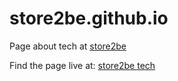 # store2be.github.io

Page about tech at [store2be](https://store2be./com)

Find the page live at: [store2be tech](https://tech.store2be.com)
